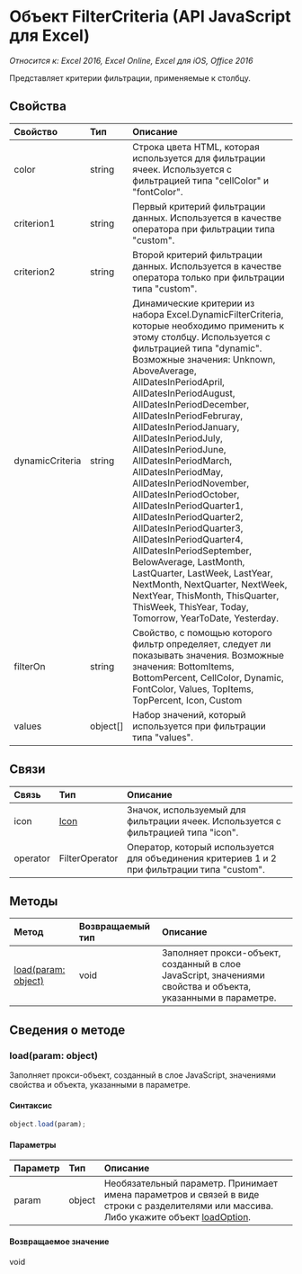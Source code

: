 # Объект FilterCriteria (API JavaScript для Excel)

_Относится к: Excel 2016, Excel Online, Excel для iOS, Office 2016_

Представляет критерии фильтрации, применяемые к столбцу.

## Свойства

| Свойство   | Тип|Описание
|:---------------|:--------|:----------|
|color|string|Строка цвета HTML, которая используется для фильтрации ячеек. Используется с фильтрацией типа "cellColor" и "fontColor".|
|criterion1|string|Первый критерий фильтрации данных. Используется в качестве оператора при фильтрации типа "custom".|
|criterion2|string|Второй критерий фильтрации данных. Используется в качестве оператора только при фильтрации типа "custom".|
|dynamicCriteria|string|Динамические критерии из набора Excel.DynamicFilterCriteria, которые необходимо применить к этому столбцу. Используется с фильтрацией типа "dynamic". Возможные значения: Unknown, AboveAverage, AllDatesInPeriodApril, AllDatesInPeriodAugust, AllDatesInPeriodDecember, AllDatesInPeriodFebruray, AllDatesInPeriodJanuary, AllDatesInPeriodJuly, AllDatesInPeriodJune, AllDatesInPeriodMarch, AllDatesInPeriodMay, AllDatesInPeriodNovember, AllDatesInPeriodOctober, AllDatesInPeriodQuarter1, AllDatesInPeriodQuarter2, AllDatesInPeriodQuarter3, AllDatesInPeriodQuarter4, AllDatesInPeriodSeptember, BelowAverage, LastMonth, LastQuarter, LastWeek, LastYear, NextMonth, NextQuarter, NextWeek, NextYear, ThisMonth, ThisQuarter, ThisWeek, ThisYear, Today, Tomorrow, YearToDate, Yesterday.|
|filterOn|string|Свойство, с помощью которого фильтр определяет, следует ли показывать значения. Возможные значения: 	BottomItems, BottomPercent, CellColor, Dynamic, FontColor, Values, TopItems, TopPercent, Icon, Custom |
|values|object[]|Набор значений, который используется при фильтрации типа "values".|

## Связи
| Связь | Тип|Описание|
|:---------------|:--------|:----------|
|icon|[Icon](icon.md)|Значок, используемый для фильтрации ячеек. Используется с фильтрацией типа "icon".|
|operator|FilterOperator|Оператор, который используется для объединения критериев 1 и 2 при фильтрации типа "custom".|

## Методы

| Метод   | Возвращаемый тип|Описание|
|:---------------|:--------|:----------|
|[load(param: object)](#loadparam-object)|void|Заполняет прокси-объект, созданный в слое JavaScript, значениями свойства и объекта, указанными в параметре.|

## Сведения о методе


### load(param: object)
Заполняет прокси-объект, созданный в слое JavaScript, значениями свойства и объекта, указанными в параметре.

#### Синтаксис
```js
object.load(param);
```

#### Параметры
| Параметр   | Тип|Описание|
|:---------------|:--------|:----------|
|param|object|Необязательный параметр. Принимает имена параметров и связей в виде строки с разделителями или массива. Либо укажите объект [loadOption](loadoption.md).|

#### Возвращаемое значение
void

